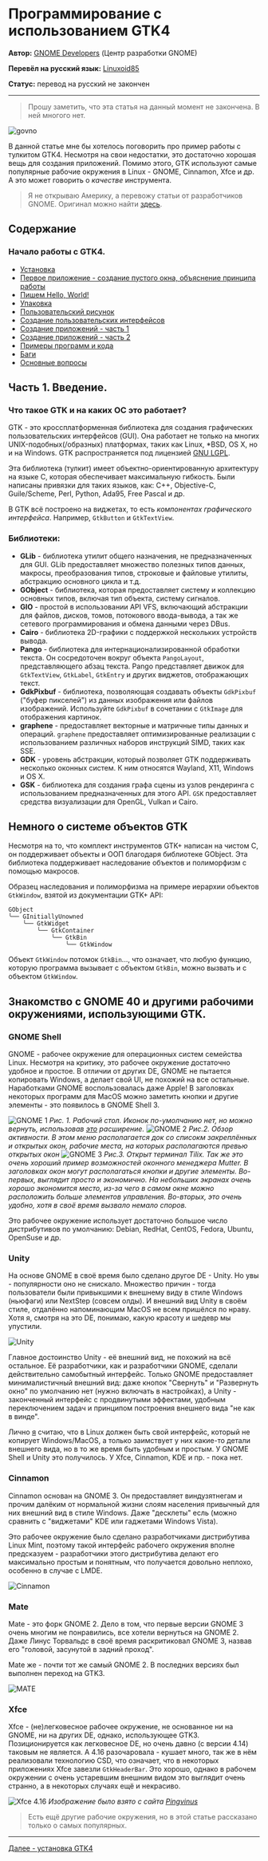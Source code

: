 # Программирование с использованием GTK4

**Автор:** [GNOME Developers](https://developer.gnome.org/) (Центр разработки GNOME)

**Перевёл на русский язык:** [Linuxoid85](https://www.vk.com/linuxoid85)

**Статус:** перевод на русский не закончен

***

> Прошу заметить, что эта статья на данный момент не закончена. В ней многого нет.

![govno](docs1.png)

В данной статье мне бы хотелось поговорить про пример работы с тулкитом GTK4. Несмотря на свои недостатки, это достаточно хорошая вещь для создания приложений. Помимо этого, GTK используют самые популярные рабочие окружения в Linux - GNOME, Cinnamon, Xfce и др. А это может говорить о *качестве* инструмента.

> Я не открываю Америку, а перевожу статьи от разработчиков GNOME. Оригинал можно найти [здесь](https://developer.gnome.org/gtk4/stable).


## Содержание
### Начало работы с GTK4.
* [Установка](prepare/install.md)
* [Первое приложение - создание пустого окна, объяснение принципа работы](prog/gtk1.md)
* [Пишем Hello, World!](prog/gtk2.md)
* [Упаковка](prog/gtk3.md)
* [Пользовательский рисунок](prog/gtk4.md)
* [Создание пользовательских интерфейсов](prog/gtk5.md)
* [Создание приложений - часть 1](prog/gtk6.md)
* [Создание приложений - часть 2](prog/gtk7.md)
* [Примеры программ и кода](prog/programs.md)
* [Баги](prog/bugs.md)
* [Основные вопросы](prog/faq.md)

## Часть 1. Введение.
### Что такое GTK и на каких ОС это работает?
GTK - это кроссплатформенная библиотека для создания графических пользовательских интерфейсов (GUI). Она работает не только на многих UNIX-подобных(/образных) платформах, таких как Linux, *BSD, OS X, но и на Windows. GTK распространяется под лицензией [GNU LGPL](https://ru.wikipedia.org/wiki/GNU_Lesser_General_Public_License).

Эта библиотека (тулкит) имеет объектно-ориентированную архитектуру на языке С, которая обеспечивает максимальную гибкость. Были написаны привязки для таких языков, как: C++, Objective-C, Guile/Scheme, Perl, Python, Ada95, Free Pascal и др.

В GTK всё построено на виджетах, то есть *компонентах графического интерфейса*. Например, `GtkButton` и `GtkTextView`.

### Библиотеки:
* **GLib** - библиотека утилит общего назначения, не предназначенных для GUI. GLib предоставляет множество полезных типов данных, макросы, преобразования типов, строковые и файловые утилиты, абстракцию основного цикла и т.д.
* **GObject** - библиотека, которая предоставляет систему и коллекцию основных типов, включая тип объекта, систему сигналов.
* **GIO** - простой в использовании API VFS, включающий абстракции для файлов, дисков, томов, потокового ввода-вывода, а так же сетевого программирования и обмена данными через DBus.
* **Cairo** - библиотека 2D-графики с поддержкой нескольких устройств вывода.
* **Pango** - библиотека для интернационализированной обработки текста. Он сосредоточен вокруг объекта `PangoLayout`, представляющего абзац текста. Pango представляет движок для `GtkTextView`, `GtkLabel`, `GtkEntry` и других виджетов, отображающих текст.
* **GdkPixbuf** - библиотека, позволяющая создавать объекты `GdkPixbuf` ("буфер пикселей") из данных изображения или файлов изображений. Используйте `GdkPixbuf` в сочетании с `GtkImage` для отображения картинок.
* **graphene** - предоставляет векторные и матричные типы данных и операций. `graphene` предоставляет оптимизированные реализации с использованием различных наборов инструкций SIMD, таких как SSE.
* **GDK** - уровень абстракции, который позволяет GTK поддерживать несколько оконных систем. К ним относятся Wayland, X11, Windows и OS X.
* **GSK** - библиотека для создания графа сцены из узлов рендеринга с использованием предназначенных для этого API. `GSK` предоставляет средства визуализации для OpenGL, Vulkan и Cairo.

## Немного о системе объектов GTK
Несмотря на то, что комплект инструментов GTK+ написан на чистом C, он поддерживает объекты и ООП благодаря библиотеке GObject. Эта библиотека поддерживает наследование объектов и полиморфизм с помощью макросов.

Образец наследования и полиморфизма на примере иерархии объектов `GtkWindow`, взятой из документации GTK+ API:
```
GObject
╰── GInitiallyUnowned
    ╰── GtkWidget
        ╰── GtkContainer
            ╰── GtkBin
                ╰── GtkWindow
```

Объект `GtkWindow` потомок `GtkBin`..., что означает, что любую функцию, которую программа вызывает с объектом `GtkBin`, можно вызвать и с объектом `GtkWindow`.

## Знакомство с GNOME 40 и другими рабочими окружениями, использующими GTK.

### GNOME Shell
GNOME - рабочее окружение для операционных систем семейства Linux. Несмотря на критику, это рабочее окружение достаточно удобное и простое. В отличии от других DE, GNOME не пытается копировать Windows, а делает свой UI, не похожий на все остальные. Наработками GNOME воспользовалась даже Apple! В заголовках некоторых программ для MacOS можно заметить кнопки и другие элементы - это появилось в GNOME Shell 3.

![GNOME 1](pic/gnome1.png)
*Рис. 1. Рабочий стол. Иконок по-умолчанию нет, но можно вернуть, использовав [это](https://extensions.gnome.org/extension/2087/desktop-icons-ng-ding/) расширение.*
![GNOME 2](pic/gnome2.png)
*Рис.2. Обзор активности. В этом меню располагается док со списокм закреплённых и открытых окон, рабочие места, на которых располагаются превью открытых окон*
![GNOME 3](pic/gnome3.png)
*Рис.3. Открыт терминал Tilix. Так же это очень хороший пример возможностей оконного менеджера Mutter. В заголовках окон могут располагаться кнопки и другие элементы. Во-первых, выглядит просто и экономично. На небольших экранах очень хорошо экономится место, из-за чего в самом окне можно расположить больше элементов управления. Во-вторых, это очень удобно, хотя в своё время вызвало немало споров.*

Это рабочее окружение использует достаточно большое число дистрибутивов по умолчанию: Debian, RedHat, CentOS, Fedora, Ubuntu, OpenSuse и др.

### Unity

На основе GNOME в своё время было сделано другое DE - Unity. Но увы - популярности оно не снискало. Множество причин - тогда пользователи были привыкшими к внешнему виду в стиле Windows (ньюфаги) или NextStep (совсем олды). И внешний вид Unity в своём стиле, отдалённо напоминающим MacOS не всем пришёлся по нраву. Хотя я, смотря на это DE, понимаю, какую красоту и шедевр мы упустили.

![Unity](pic/unity.png)

Главное достоинство Unity - её внешний вид, не похожий на всё остальное. Её разработчики, как и разработчики GNOME, сделали действительно самобытный интерфейс. Только GNOME предоставляет минималистичный внешний вид: даже кнопок "Свернуть" и "Развернуть окно" по умолчанию нет (нужно включать в настройках), а Unity - законченный интерфейс с продвинутыми эффектами, удобным переключением задач и принципом построения внешнего вида "не как в винде".

Лично [я](https://www.vk.com/linuxoid85) считаю, что в Linux должен быть свой интерфейс, который не копирует Windows/MacOS, а только заимствует у них какие-то детали внешнего вида, но в то же время быть удобным и простым. У GNOME Shell и Unity это получилось. У Xfce, Cinnamon, KDE и пр. - пока нет.

### Cinnamon

Cinnamon основан на GNOME 3. Он предоставляет виндузятнегам и прочим далёким от нормальной жизни слоям населения привычный для них внешний вид в стиле Windows. Даже "десклеты" есль (можно сравнить с "виджетами" KDE или гаджетами Windows Vista).

Это рабочее окружение было сделано разработчиками дистрибутива Linux Mint, поэтому такой интерфейс рабочего окружения вполне предсказуем - разработчики этого дистрибутива делают его максимально простым и понятным, что получается довольно неплохо, особенно в случае с LMDE.

![Cinnamon](pic/cinnamon.png)

### Mate

Mate - это форк GNOME 2. Дело в том, что первые версии GNOME 3 очень многим не понравились, все хотели вернуться на GNOME 2. Даже Линус Торвальдс в своё время раскритиковал GNOME 3, назвав его "головой, засунутой в задний проход".

Mate же - почти тот же самый GNOME 2. В последних версиях был выполнен переход на GTK3.

![MATE](pic/mate.png)

### Xfce

Xfce - (не)легковесное рабочее окружение, не основанное ни на GNOME, ни на других DE, однако, использующее GTK3. Позиционируется как легковесное DE, но очень давно (с версии 4.14) таковым не является. А 4.16 разочаровала - кушает много, так же в нём реализовали технологию CSD, что означает, что в некоторых приложениях Xfce завезли `GtkHeaderBar`. Это хорошо, однако в рабочем окружении с очень устаревшим внешним видом это выглядит очень странно, а в некоторых случаях ещё и некрасиво.

![Xfce 4.16](pic/xfce.png)
*Изображение было взято с сайта [Pingvinus](https://pingvinus.ru/news/3315)*

> Есть ещё другие рабочие окружения, но в этой статье рассказано только о самых популярных.

***

[Далее - установка GTK4](prepare/install.md)
